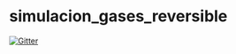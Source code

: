 # simulacion_gases_reversible

[![Gitter](https://badges.gitter.im/blas-ko/simulacion_gases_reversible.svg)](https://gitter.im/blas-ko/simulacion_gases_reversible?utm_source=badge&utm_medium=badge&utm_campaign=pr-badge&utm_content=badge)